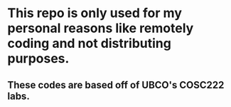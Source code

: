# This repo is only used for my personal reasons like remotely coding and not distributing purposes.

## These codes are based off of UBCO's COSC222 labs.
